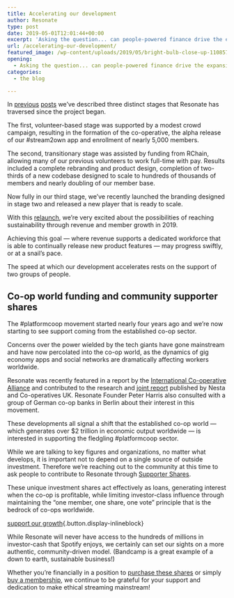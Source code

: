 ```yaml
---
title: Accelerating our development
author: Resonate
type: post
date: 2019-05-01T12:01:44+00:00
excerpt: 'Asking the question... can people-powered finance drive the expansion of a truly ethical music community? '
url: /accelerating-our-development/
featured_image: /wp-content/uploads/2019/05/bright-bulb-close-up-1108572.jpg
opening:
  - Asking the question... can people-powered finance drive the expansion of a truly ethical music community?
categories:
  - the blog

---
```

In [previous][1] [posts][2] we&#8217;ve described three distinct stages that Resonate has traversed since the project began.

The first, volunteer-based stage was supported by a modest crowd campaign, resulting in the formation of the co-operative, the alpha release of our #stream2own app and enrollment of nearly 5,000 members.

The second, transitionary stage was assisted by funding from RChain, allowing many of our previous volunteers to work full-time with pay. Results included a complete rebranding and product design, completion of two-thirds of a new codebase designed to scale to hundreds of thousands of members and nearly doubling of our member base.

Now fully in our third stage, we&#8217;ve recently launched the branding designed in stage two and released a new player that is ready to scale.

With this [relaunch][3], we&#8217;re very excited about the possibilities of reaching sustainability through revenue and member growth in 2019.

Achieving this goal &#8212; where revenue supports a dedicated workforce that is able to continually release new product features &#8212; may progress swiftly, or at a snail&#8217;s pace.

The speed at which our development accelerates rests on the support of two groups of people.

## Co-op world funding and community supporter shares

The #platformcoop movement started nearly four years ago and we&#8217;re now starting to see support coming from the established co-op sector.

Concerns over the power wielded by the tech giants have gone mainstream and have now percolated into the co-op world, as the dynamics of gig economy apps and social networks are dramatically affecting workers worldwide.

Resonate was recently featured in a report by the <a href="http://resonate.is/wp-content/uploads/2019/04/Platform-Coop-ICA-Strategy-Options-Discussion-Paper.pdf" target="_blank" rel="noopener noreferrer">International Co-operative Alliance</a> and contributed to the research and <a href="http://uk.coop/resources/platform-co-operatives-solving-capital-conundrum" target="_blank" rel="noopener noreferrer">joint report</a> published by Nesta and Co-operatives UK. Resonate Founder Peter Harris also consulted with a group of German co-op banks in Berlin about their interest in this movement.

These developments all signal a shift that the established co-op world &#8212; which generates over $2 trillion in economic output worldwide &#8212; is interested in supporting the fledgling #platformcoop sector.

While we are talking to key figures and organizations, no matter what develops, it is important not to depend on a single source of outside investment. Therefore we&#8217;re reaching out to the community at this time to ask people to contribute to Resonate through [Supporter Shares][4].

These unique investment shares act effectively as loans, generating interest when the co-op is profitable, while limiting investor-class influence through maintaining the &#8220;one member, one share, one vote&#8221; principle that is the bedrock of co-ops worldwide.

[support our growth][4]{.button.display-inlineblock}

While Resonate will never have access to the hundreds of millions in investor-cash that Spotify enjoys, we certainly can set our sights on a more authentic, community-driven model. (Bandcamp is a great example of a down to earth, sustainable business!)

Whether you&#8217;re financially in a position to [purchase these shares][4] or simply [buy a membership][5], we continue to be grateful for your support and dedication to make ethical streaming mainstream!

 [1]: https://resonate.is/past-present-and-future/
 [2]: https://resonate.is/restructuring-resonate/
 [3]: https://resonate.is/brand-relaunch/
 [4]: https://resonate.is/join/additional-supporter-shares/
 [5]: https://resonate.is/join/membership/
